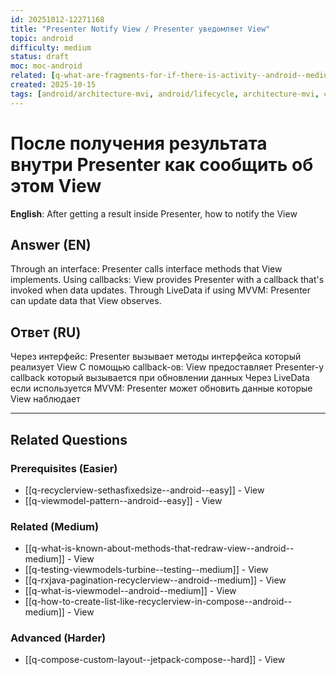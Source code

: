 ```yaml
---
id: 20251012-12271168
title: "Presenter Notify View / Presenter уведомляет View"
topic: android
difficulty: medium
status: draft
moc: moc-android
related: [q-what-are-fragments-for-if-there-is-activity--android--medium, q-kapt-vs-ksp--android--medium, q-app-store-optimization--distribution--medium]
created: 2025-10-15
tags: [android/architecture-mvi, android/lifecycle, architecture-mvi, callback, lifecycle, livedata, platform/android, presenter, view, difficulty/medium]
---
```

# После получения результата внутри Presenter как сообщить об этом View

**English**: After getting a result inside Presenter, how to notify the View

## Answer (EN)
Through an interface: Presenter calls interface methods that View implements. Using callbacks: View provides Presenter with a callback that's invoked when data updates. Through LiveData if using MVVM: Presenter can update data that View observes.

## Ответ (RU)
Через интерфейс: Presenter вызывает методы интерфейса который реализует View С помощью callback-ов: View предоставляет Presenter-у callback который вызывается при обновлении данных Через LiveData если используется MVVM: Presenter может обновить данные которые View наблюдает


---

## Related Questions

### Prerequisites (Easier)
- [[q-recyclerview-sethasfixedsize--android--easy]] - View
- [[q-viewmodel-pattern--android--easy]] - View

### Related (Medium)
- [[q-what-is-known-about-methods-that-redraw-view--android--medium]] - View
- [[q-testing-viewmodels-turbine--testing--medium]] - View
- [[q-rxjava-pagination-recyclerview--android--medium]] - View
- [[q-what-is-viewmodel--android--medium]] - View
- [[q-how-to-create-list-like-recyclerview-in-compose--android--medium]] - View

### Advanced (Harder)
- [[q-compose-custom-layout--jetpack-compose--hard]] - View
